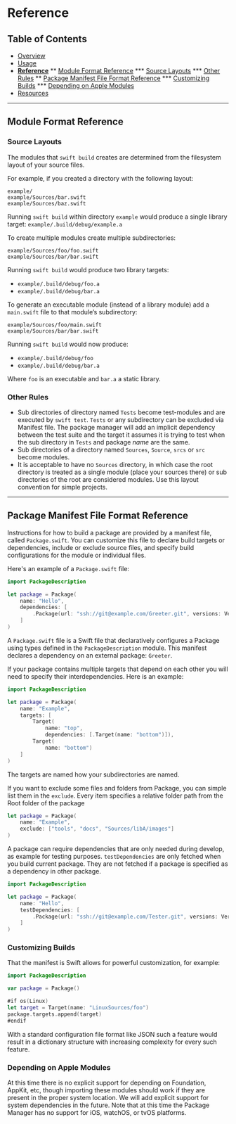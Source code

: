 # Reference

## Table of Contents

* [Overview](../#README.md)
* [Usage](UsingSwiftPackageManager.md)
* [**Reference**](Reference.md)
** [Module Format Reference](#module-format-reference)
*** [Source Layouts](#source-layouts)
*** [Other Rules](#other-rules)
** [Package Manifest File Format Reference](#package-manifest-file-format-reference)
*** [Customizing Builds](#customizing-builds)
*** [Depending on Apple Modules](#depending-on-apple-modules)
* [Resources](Resources.md)

---

## Module Format Reference

### Source Layouts

The modules that `swift build` creates are determined from the filesystem layout of your source files.

For example, if you created a directory with the following layout:

    example/
    example/Sources/bar.swift
    example/Sources/baz.swift

Running `swift build` within directory `example` would produce a single library target: `example/.build/debug/example.a`

To create multiple modules create multiple subdirectories:

    example/Sources/foo/foo.swift
    example/Sources/bar/bar.swift

Running `swift build` would produce two library targets:

* `example/.build/debug/foo.a`
* `example/.build/debug/bar.a`

To generate an executable module (instead of a library module) add a `main.swift` file to that module’s subdirectory:

    example/Sources/foo/main.swift
    example/Sources/bar/bar.swift

Running `swift build` would now produce:

* `example/.build/debug/foo`
* `example/.build/debug/bar.a`

Where `foo` is an executable and `bar.a` a static library.

### Other Rules

* Sub directories of directory named `Tests` become test-modules and are executed by `swift test`. `Tests` or any subdirectory can be excluded via Manifest file. The package manager will add an implicit dependency between the test suite and the target it assumes it is trying to test when the sub directory in `Tests` and package *name* are the same.
* Sub directories of a directory named `Sources`, `Source`, `srcs` or `src` become modules.
* It is acceptable to have no `Sources` directory, in which case the root directory is treated as a single module (place your sources there) or sub directories of the root are considered modules. Use this layout convention for simple projects.

---

## Package Manifest File Format Reference

Instructions for how to build a package are provided by a manifest file, called `Package.swift`. You can customize this file to declare build targets or dependencies, include or exclude source files, and specify build configurations for the module or individual files.

Here's an example of a `Package.swift` file:

```swift
import PackageDescription

let package = Package(
    name: "Hello",
    dependencies: [
        .Package(url: "ssh://git@example.com/Greeter.git", versions: Version(1,0,0)..<Version(2,0,0)),
    ]
)
```

A `Package.swift` file is a Swift file that declaratively configures a Package using types defined in the `PackageDescription` module. This manifest declares a dependency on an external package: `Greeter`.

If your package contains multiple targets that depend on each other you will need to specify their interdependencies. Here is an example:

```swift
import PackageDescription

let package = Package(
    name: "Example",
    targets: [
        Target(
            name: "top",
            dependencies: [.Target(name: "bottom")]),
        Target(
            name: "bottom")
    ]
)
```

The targets are named how your subdirectories are named.

If you want to exclude some files and folders from Package, you can simple list them in the `exclude`. Every item specifies a relative folder path from the Root folder of the package

```swift
let package = Package(
    name: "Example",
    exclude: ["tools", "docs", "Sources/libA/images"]
)
```

A package can require dependencies that are only needed during develop, as example for testing purposes. `testDependencies` are only fetched  when you build current package. They are not fetched if a package is specified as a dependency in other package.

```swift
import PackageDescription

let package = Package(
    name: "Hello",
    testDependencies: [
        .Package(url: "ssh://git@example.com/Tester.git", versions: Version(1,0,0)..<Version(2,0,0)),
    ]
)
```

### Customizing Builds

That the manifest is Swift allows for powerful customization, for example:

```swift
import PackageDescription

var package = Package()

#if os(Linux)
let target = Target(name: "LinuxSources/foo")
package.targets.append(target)
#endif
```

With a standard configuration file format like JSON such a feature would result in a dictionary structure with increasing complexity for every such feature.

### Depending on Apple Modules

At this time there is no explicit support for depending on Foundation, AppKit, etc, though importing these modules should work if they are present in the proper system location. We will add explicit support for system dependencies in the future. Note that at this time the Package Manager has no support for iOS, watchOS, or tvOS platforms.


